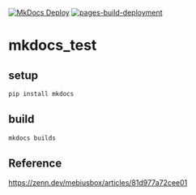 [![MkDocs Deploy](https://github.com/hrjp/mkdocs_test/actions/workflows/mkdocs.yml/badge.svg)](https://github.com/hrjp/mkdocs_test/actions/workflows/mkdocs.yml)
[![pages-build-deployment](https://github.com/hrjp/mkdocs_test/actions/workflows/pages/pages-build-deployment/badge.svg)](https://github.com/hrjp/mkdocs_test/actions/workflows/pages/pages-build-deployment)
# mkdocs_test

## setup
```bash
pip install mkdocs
```

## build
```bash
mkdocs builds
```

## Reference
https://zenn.dev/mebiusbox/articles/81d977a72cee01

